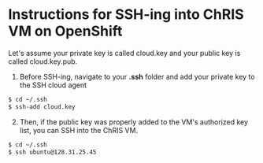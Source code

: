 # Instructions for SSH-ing into ChRIS VM on OpenShift

Let's assume your private key is called cloud.key and your public key is called cloud.key.pub. 

1. Before SSH-ing, navigate to your **.ssh** folder and add your private key to the SSH cloud agent
```bash
$ cd ~/.ssh
$ ssh-add cloud.key
```

2. Then, if the public key was properly added to the VM's authorized key list, you can SSH into the ChRIS VM.
```bash
$ cd ~/.ssh
$ ssh ubuntu@128.31.25.45
```
